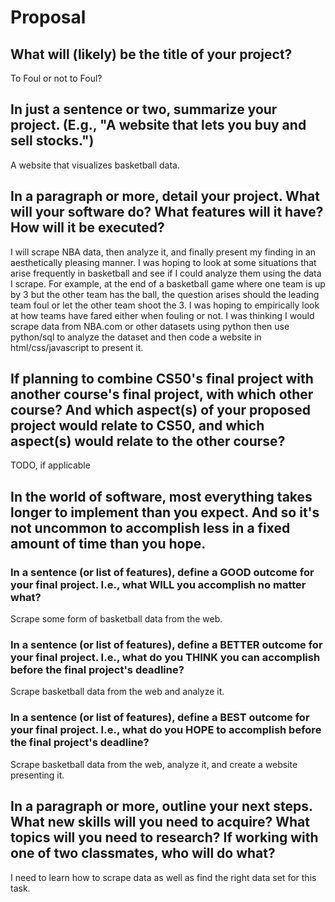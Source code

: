 # Proposal

## What will (likely) be the title of your project?

To Foul or not to Foul?

## In just a sentence or two, summarize your project. (E.g., "A website that lets you buy and sell stocks.")

A website that visualizes basketball data.

## In a paragraph or more, detail your project. What will your software do? What features will it have? How will it be executed?

I will scrape NBA data, then analyze it, and finally present my finding in an aesthetically pleasing manner. I was hoping to look at some situations
that arise frequently in basketball and see if I could analyze them using the data I scrape. For example, at the end of a basketball game where one
team is up by 3 but the other team has the ball, the question arises should the leading team foul or let the other team shoot the 3. I was hoping
to empirically look at how teams have fared either when fouling or not. I was thinking I would scrape data from NBA.com or other datasets using python
then use python/sql to analyze the dataset and then code a website in html/css/javascript to present it.

## If planning to combine CS50's final project with another course's final project, with which other course? And which aspect(s) of your proposed project would relate to CS50, and which aspect(s) would relate to the other course?

TODO, if applicable

## In the world of software, most everything takes longer to implement than you expect. And so it's not uncommon to accomplish less in a fixed amount of time than you hope.

### In a sentence (or list of features), define a GOOD outcome for your final project. I.e., what WILL you accomplish no matter what?

Scrape some form of basketball data from the web.

### In a sentence (or list of features), define a BETTER outcome for your final project. I.e., what do you THINK you can accomplish before the final project's deadline?

Scrape basketball data from the web and analyze it.

### In a sentence (or list of features), define a BEST outcome for your final project. I.e., what do you HOPE to accomplish before the final project's deadline?

Scrape basketball data from the web, analyze it, and create a website presenting it.

## In a paragraph or more, outline your next steps. What new skills will you need to acquire? What topics will you need to research? If working with one of two classmates, who will do what?

I need to learn how to scrape data as well as find the right data set for this task.

